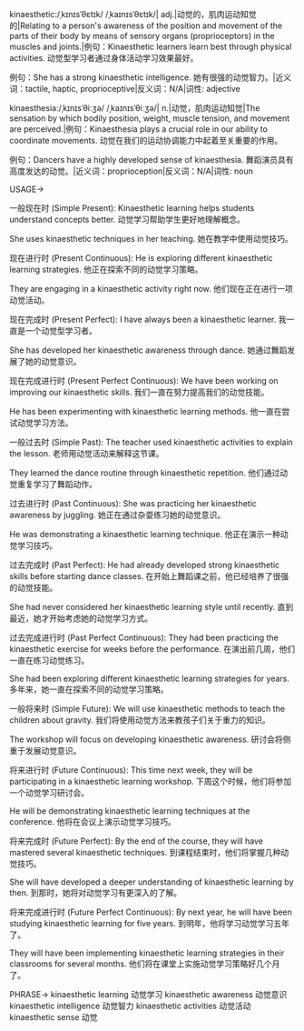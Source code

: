kinaesthetic:/ˌkɪnɪsˈθɛtɪk/ /ˌkaɪnɪsˈθɛtɪk/| adj.|动觉的，肌肉运动知觉的|Relating to a person's awareness of the position and movement of the parts of their body by means of sensory organs (proprioceptors) in the muscles and joints.|例句：Kinaesthetic learners learn best through physical activities. 动觉型学习者通过身体活动学习效果最好。

例句：She has a strong kinaesthetic intelligence. 她有很强的动觉智力。|近义词：tactile, haptic, proprioceptive|反义词：N/A|词性: adjective

kinaesthesia:/ˌkɪnɪsˈθiːʒə/ /ˌkaɪnɪsˈθiːʒə/| n.|动觉，肌肉运动知觉|The sensation by which bodily position, weight, muscle tension, and movement are perceived.|例句：Kinaesthesia plays a crucial role in our ability to coordinate movements. 动觉在我们的运动协调能力中起着至关重要的作用。

例句：Dancers have a highly developed sense of kinaesthesia. 舞蹈演员具有高度发达的动觉。|近义词：proprioception|反义词：N/A|词性: noun


USAGE->

一般现在时 (Simple Present):
Kinaesthetic learning helps students understand concepts better. 动觉学习帮助学生更好地理解概念。

She uses kinaesthetic techniques in her teaching. 她在教学中使用动觉技巧。


现在进行时 (Present Continuous):
He is exploring different kinaesthetic learning strategies. 他正在探索不同的动觉学习策略。

They are engaging in a kinaesthetic activity right now. 他们现在正在进行一项动觉活动。


现在完成时 (Present Perfect):
I have always been a kinaesthetic learner. 我一直是一个动觉型学习者。

She has developed her kinaesthetic awareness through dance. 她通过舞蹈发展了她的动觉意识。


现在完成进行时 (Present Perfect Continuous):
We have been working on improving our kinaesthetic skills. 我们一直在努力提高我们的动觉技能。

He has been experimenting with kinaesthetic learning methods. 他一直在尝试动觉学习方法。


一般过去时 (Simple Past):
The teacher used kinaesthetic activities to explain the lesson. 老师用动觉活动来解释这节课。

They learned the dance routine through kinaesthetic repetition. 他们通过动觉重复学习了舞蹈动作。


过去进行时 (Past Continuous):
She was practicing her kinaesthetic awareness by juggling. 她正在通过杂耍练习她的动觉意识。

He was demonstrating a kinaesthetic learning technique. 他正在演示一种动觉学习技巧。


过去完成时 (Past Perfect):
He had already developed strong kinaesthetic skills before starting dance classes. 在开始上舞蹈课之前，他已经培养了很强的动觉技能。

She had never considered her kinaesthetic learning style until recently. 直到最近，她才开始考虑她的动觉学习方式。


过去完成进行时 (Past Perfect Continuous):
They had been practicing the kinaesthetic exercise for weeks before the performance. 在演出前几周，他们一直在练习动觉练习。

She had been exploring different kinaesthetic learning strategies for years. 多年来，她一直在探索不同的动觉学习策略。


一般将来时 (Simple Future):
We will use kinaesthetic methods to teach the children about gravity. 我们将使用动觉方法来教孩子们关于重力的知识。

The workshop will focus on developing kinaesthetic awareness. 研讨会将侧重于发展动觉意识。


将来进行时 (Future Continuous):
This time next week, they will be participating in a kinaesthetic learning workshop. 下周这个时候，他们将参加一个动觉学习研讨会。

He will be demonstrating kinaesthetic learning techniques at the conference. 他将在会议上演示动觉学习技巧。


将来完成时 (Future Perfect):
By the end of the course, they will have mastered several kinaesthetic techniques. 到课程结束时，他们将掌握几种动觉技巧。

She will have developed a deeper understanding of kinaesthetic learning by then. 到那时，她将对动觉学习有更深入的了解。


将来完成进行时 (Future Perfect Continuous):
By next year, he will have been studying kinaesthetic learning for five years. 到明年，他将学习动觉学习五年了。

They will have been implementing kinaesthetic learning strategies in their classrooms for several months. 他们将在课堂上实施动觉学习策略好几个月了。


PHRASE->
kinaesthetic learning 动觉学习
kinaesthetic awareness 动觉意识
kinaesthetic intelligence 动觉智力
kinaesthetic activities 动觉活动
kinaesthetic sense 动觉
